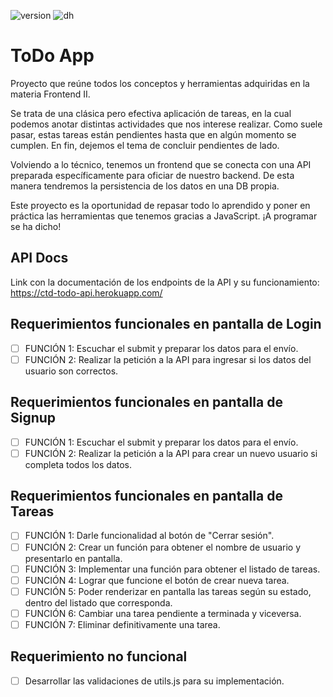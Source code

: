 ![version](https://img.shields.io/badge/Version-04.2022-green)
![dh](https://img.shields.io/badge/Materia-Frontend%20II-blue)

# ToDo App

Proyecto que reúne todos los conceptos y herramientas adquiridas en la materia Frontend II.

Se trata de una clásica pero efectiva aplicación de tareas, en la cual podemos anotar distintas actividades que nos interese realizar. Como suele pasar, estas tareas están pendientes hasta que en algún momento se cumplen. En fin, dejemos el tema de concluir pendientes de lado.

Volviendo a lo técnico, tenemos un frontend que se conecta con una API preparada específicamente para oficiar de nuestro backend. De esta manera tendremos la persistencia de los datos en una DB propia.

Este proyecto es la oportunidad de repasar todo lo aprendido y poner en práctica las herramientas que tenemos gracias a JavaScript. ¡A programar se ha dicho!

## API Docs

Link con la documentación de los endpoints de la API y su funcionamiento:
https://ctd-todo-api.herokuapp.com/

## Requerimientos funcionales en pantalla de Login

- [ ] FUNCIÓN 1: Escuchar el submit y preparar los datos para el envío.
- [ ] FUNCIÓN 2: Realizar la petición a la API para ingresar si los datos del usuario son correctos.

## Requerimientos funcionales en pantalla de Signup

- [ ] FUNCIÓN 1: Escuchar el submit y preparar los datos para el envío.
- [ ] FUNCIÓN 2: Realizar la petición a la API para crear un nuevo usuario si completa todos los datos.

## Requerimientos funcionales en pantalla de Tareas

- [ ] FUNCIÓN 1: Darle funcionalidad al botón de "Cerrar sesión".
- [ ] FUNCIÓN 2: Crear un función para obtener el nombre de usuario y presentarlo en pantalla.
- [ ] FUNCIÓN 3: Implementar una función para obtener el listado de tareas.
- [ ] FUNCIÓN 4: Lograr que funcione el botón de crear nueva tarea.
- [ ] FUNCIÓN 5: Poder renderizar en pantalla las tareas según su estado, dentro del listado que corresponda.
- [ ] FUNCIÓN 6: Cambiar una tarea pendiente a terminada y viceversa.
- [ ] FUNCIÓN 7: Eliminar definitivamente una tarea.

## Requerimiento no funcional

- [ ] Desarrollar las validaciones de utils.js para su implementación.
